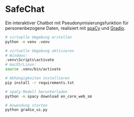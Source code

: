 # SafeChat
Ein interaktiver Chatbot mit Pseudonymisierungsfunktion für personenbezogene Daten, realisiert mit [spaCy](https://spacy.io/) und [Gradio](https://gradio.app/).

```bash
# virtuelle Umgebung erstellen
python -m venv .venv

# virtuelle Umgebung aktivieren
# Windows:
.venv\Scripts\activate
# macOS/Linux:
source .venv/bin/activate

# Abhängigkeiten installieren
pip install -r requirements.txt

# spaCy-Modell herunterladen
python -m spacy download en_core_web_sm

# Anwendung starten
python gradio_ui.py
